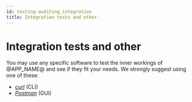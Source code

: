 ```yaml
---
id: testing-auditing_integration
title: Integration tests and other
---
```


# Integration tests and other

You may use any specific software to test the inner workings of @APP_NAME@ and see if they fit your needs. We strongly
suggest using one of these:

- [_curl_](https://curl.se/) (CLI)
- [_Postman_](https://www.postman.com/) (GUI)